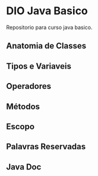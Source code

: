 # DIO Java Basico

Repositorio para curso java basico.

## Anatomia de Classes

## Tipos e Variaveis

## Operadores

## Métodos

## Escopo

## Palavras Reservadas

## Java Doc